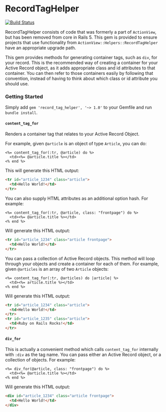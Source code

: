 RecordTagHelper
=================
[![Build Status](https://travis-ci.org/rails/record_tag_helper.svg?branch=master)](https://travis-ci.org/rails/record_tag_helper)

RecordTagHelper consists of code that was formerly a part of `ActionView`, but has been removed from core in Rails 5. This gem is provided to ensure projects that use functionality from `ActionView::Helpers::RecordTagHelper` have an appropriate upgrade path.

This gem provides methods for generating container tags, such as `div`, for your record. This is the recommended way of creating a container for your Active Record object, as it adds appropriate class and id attributes to that container. You can then refer to those containers easily by following that convention, instead of having to think about which class or id attribute you should use.

### Getting Started

Simply add `gem 'record_tag_helper', '~> 1.0'` to your Gemfile and run `bundle install`.

#### `content_tag_for`

Renders a container tag that relates to your Active Record Object.

For example, given `@article` is an object of type `Article`, you can do:

```html+erb
<%= content_tag_for(:tr, @article) do %>
  <td><%= @article.title %></td>
<% end %>
```

This will generate this HTML output:

```html
<tr id="article_1234" class="article">
  <td>Hello World!</td>
</tr>
```

You can also supply HTML attributes as an additional option hash. For example:

```html+erb
<%= content_tag_for(:tr, @article, class: "frontpage") do %>
  <td><%= @article.title %></td>
<% end %>
```

Will generate this HTML output:

```html
<tr id="article_1234" class="article frontpage">
  <td>Hello World!</td>
</tr>
```

You can pass a collection of Active Record objects. This method will loop through your objects and create a container for each of them. For example, given `@articles` is an array of two `Article` objects:

```html+erb
<%= content_tag_for(:tr, @articles) do |article| %>
  <td><%= article.title %></td>
<% end %>
```

Will generate this HTML output:

```html
<tr id="article_1234" class="article">
  <td>Hello World!</td>
</tr>
<tr id="article_1235" class="article">
  <td>Ruby on Rails Rocks!</td>
</tr>
```

#### `div_for`

This is actually a convenient method which calls `content_tag_for` internally with `:div` as the tag name. You can pass either an Active Record object, or a collection of objects. For example:

```html+erb
<%= div_for(@article, class: "frontpage") do %>
  <td><%= @article.title %></td>
<% end %>
```

Will generate this HTML output:

```html
<div id="article_1234" class="article frontpage">
  <td>Hello World!</td>
</div>
```
